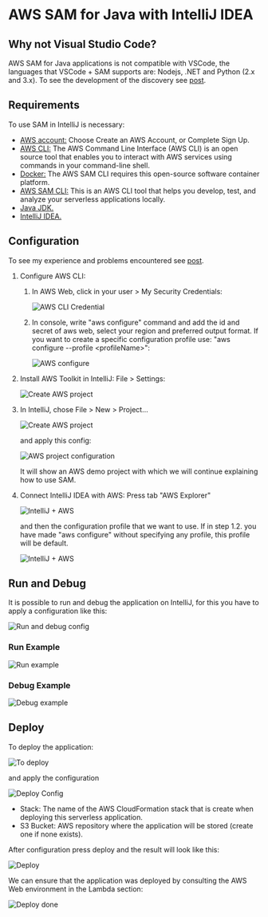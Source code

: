 # AWS SAM for Java with IntelliJ IDEA

## Why not Visual Studio Code?

AWS SAM for Java applications is not compatible with VSCode, the languages that VSCode + SAM supports are: Nodejs, .NET and Python (2.x and 3.x). To see the development of the discovery see [post](https://medium.com/serverlessvsspring/configuration-of-visual-studio-code-b29402dc91b8).

## Requirements

To use SAM in IntelliJ is necessary:

- [AWS account:](https://aws.amazon.com/) Choose Create an AWS Account, or Complete Sign Up.
- [AWS CLI:](https://docs.aws.amazon.com/es_es/cli/latest/userguide/cli-chap-install.html) The AWS Command Line Interface (AWS CLI) is an open source tool that enables you to interact with AWS services using commands in your command-line shell.
- [Docker:](https://www.docker.com/) The AWS SAM CLI requires this open-source software container platform.
- [AWS SAM CLI:](https://aws.amazon.com/es/serverless/sam/) This is an AWS CLI tool that helps you develop, test, and analyze your serverless applications locally.
- [Java JDK.](https://www.oracle.com/technetwork/java/javase/downloads/jdk8-downloads-2133151.html)
- [IntelliJ IDEA.](https://www.jetbrains.com/idea/download/)

## Configuration

To see my experience and problems encountered see [post](https://medium.com/serverlessvsspring/aws-sam-in-intellij-idea-17ec708d3b70).

1. Configure AWS CLI: 
    1. In AWS Web, click in your user > My Security Credentials:

        ![AWS CLI Credential](./images/cli-credential.png)

    2. In console, write "aws configure" command and add the id and secret of aws web, select your region and preferred output format. If you want to create a specific configuration profile use: "aws configure --profile <profileName\>":
    
        ![AWS configure](./images/aws-configure.png)

2. Install AWS Toolkit in IntelliJ: File > Settings:

    ![Create AWS project](./images/plugin.png)

3. In IntelliJ, chose File > New > Project...

    ![Create AWS project](./images/new-project1.png) 
    
    and apply this config:

    ![AWS project configuration](./images/new-project2.png) 
    
    It will show an AWS demo project with which we will continue explaining how to use SAM.

4. Connect IntelliJ IDEA with AWS: Press tab "AWS Explorer"

    ![IntelliJ + AWS](./images/intellij-config1.png) 
        
        
    and then the configuration profile that we want to use. If in step 1.2. you have made "aws configure" without specifying any profile, this profile will be default.
    
    ![IntelliJ + AWS](./images/intellij-config2.png)

## Run and Debug

It is possible to run and debug the application on IntelliJ, for this you have to apply a configuration like this:

![Run and debug config](./images/run-debug.png)

### Run Example

![Run example](./images/run.png)

### Debug Example

![Debug example](./images/debug.png)

## Deploy

To deploy the application:

![To deploy](./images/to-deploy.png)

and apply the configuration

![Deploy Config](./images/deploy-config.png)

 - Stack: The name of the AWS CloudFormation stack that is create when deploying this serverless application.
 - S3 Bucket: AWS repository where the application will be stored (create one if none exists).

 After configuration press deploy and the result will look like this:

 ![Deploy](./images/deploy.png)

We can ensure that the application was deployed by consulting the AWS Web environment in the Lambda section:

 ![Deploy done](./images/done.png)
